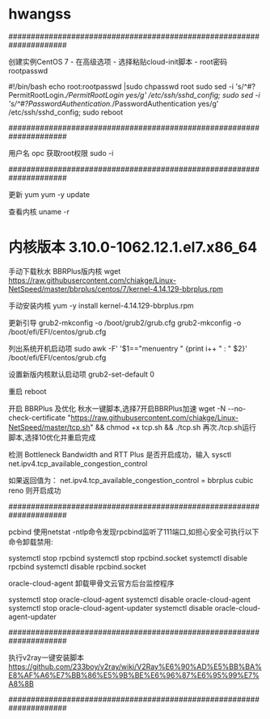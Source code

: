 # hwangss

#####################################################################

创建实例CentOS 7 - 在高级选项 - 选择粘贴cloud-init脚本 - root密码rootpasswd

#!/bin/bash
echo root:rootpasswd |sudo chpasswd root
sudo sed -i 's/^#\?PermitRootLogin.*/PermitRootLogin yes/g' /etc/ssh/sshd_config;
sudo sed -i 's/^#\?PasswordAuthentication.*/PasswordAuthentication yes/g' /etc/ssh/sshd_config;
sudo reboot

#####################################################################

用户名
opc
获取root权限
sudo -i

#####################################################################

更新 yum
yum -y update

查看内核
uname -r
# 内核版本 3.10.0-1062.12.1.el7.x86_64

手动下载秋水 BBRPlus版内核
wget https://raw.githubusercontent.com/chiakge/Linux-NetSpeed/master/bbrplus/centos/7/kernel-4.14.129-bbrplus.rpm

手动安装内核
yum -y install kernel-4.14.129-bbrplus.rpm

更新引导
grub2-mkconfig -o /boot/grub2/grub.cfg
grub2-mkconfig -o /boot/efi/EFI/centos/grub.cfg

列出系统开机启动项
sudo awk -F\' '$1=="menuentry " {print i++ " : " $2}' /boot/efi/EFI/centos/grub.cfg

设置新版内核默认启动项
grub2-set-default 0

重启
reboot

开启 BBRPlus 及优化
秋水一键脚本,选择7开启BBRPlus加速
wget -N --no-check-certificate "https://raw.githubusercontent.com/chiakge/Linux-NetSpeed/master/tcp.sh" && chmod +x tcp.sh && ./tcp.sh
再次./tcp.sh运行脚本,选择10优化并重启完成

检测 Bottleneck Bandwidth and RTT Plus 是否开启成功，输入
sysctl net.ipv4.tcp_available_congestion_control

如果返回值为：
net.ipv4.tcp_available_congestion_control = bbrplus cubic reno
则开启成功

#####################################################################

pcbind
使用netstat -ntlp命令发现rpcbind监听了111端口,如担心安全可执行以下命令卸载禁用:

systemctl stop rpcbind
systemctl stop rpcbind.socket
systemctl disable rpcbind
systemctl disable rpcbind.socket

oracle-cloud-agent
卸载甲骨文云官方后台监控程序

systemctl stop oracle-cloud-agent
systemctl disable oracle-cloud-agent
systemctl stop oracle-cloud-agent-updater
systemctl disable oracle-cloud-agent-updater

#####################################################################

执行v2ray一键安装脚本
https://github.com/233boy/v2ray/wiki/V2Ray%E6%90%AD%E5%BB%BA%E8%AF%A6%E7%BB%86%E5%9B%BE%E6%96%87%E6%95%99%E7%A8%8B

#####################################################################
